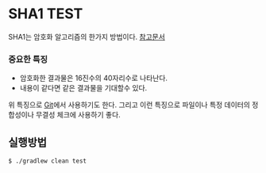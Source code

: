 # SHA1 TEST
SHA1는 암호화 알고리즘의 한가지 방법이다. [참고문서](https://ko.wikipedia.org/wiki/SHA)

### 중요한 특징
- 암호화한 결과물은 16진수의 40자리수로 나타난다.
- 내용이 같다면 같은 결과물을 기대할수 있다.

위 특징으로 [Git](https://git-scm.com/)에서 사용하기도 한다. 
그리고 이런 특징으로 파일이나 특정 데이터의 정합성이나 무결성 체크에 사용하기 좋다.


## 실행방법
```
$ ./gradlew clean test
```